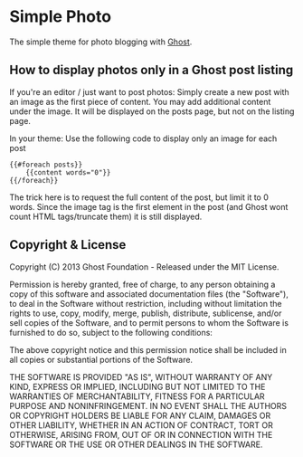# Simple Photo

The simple theme for photo blogging with [Ghost](http://github.com/tryghost/ghost/).

## How to display photos only in a Ghost post listing

If you're an editor / just want to post photos:
Simply create a new post with an image as the first piece of content.  You may add additional content under the image.  It will be displayed on the posts page, but not on the listing page.

In your theme:
Use the following code to display only an image for each post

    {{#foreach posts}}
        {{content words="0"}}
    {{/foreach}}


The trick here is to request the full content of the post, but limit it to 0 words.  Since the image tag is the first element in the post (and Ghost wont count HTML tags/truncate them) it is still displayed.

## Copyright & License

Copyright (C) 2013 Ghost Foundation - Released under the MIT License.

Permission is hereby granted, free of charge, to any person obtaining a copy of this software and associated documentation files (the "Software"), to deal in the Software without restriction, including without limitation the rights to use, copy, modify, merge, publish, distribute, sublicense, and/or sell copies of the Software, and to permit persons to whom the Software is furnished to do so, subject to the following conditions:

The above copyright notice and this permission notice shall be included in all copies or substantial portions of the Software.

THE SOFTWARE IS PROVIDED "AS IS", WITHOUT WARRANTY OF ANY KIND, EXPRESS OR IMPLIED, INCLUDING BUT NOT LIMITED TO THE WARRANTIES OF MERCHANTABILITY, FITNESS FOR A PARTICULAR PURPOSE AND
NONINFRINGEMENT. IN NO EVENT SHALL THE AUTHORS OR COPYRIGHT HOLDERS BE LIABLE FOR ANY CLAIM, DAMAGES OR OTHER LIABILITY, WHETHER IN AN ACTION OF CONTRACT, TORT OR OTHERWISE, ARISING FROM, OUT OF OR IN CONNECTION WITH THE SOFTWARE OR THE USE OR OTHER DEALINGS IN THE SOFTWARE.
